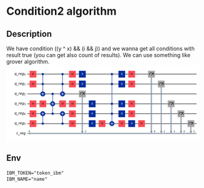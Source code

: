 # Condition2 algorithm
## Description
We have condition ((y ^ x) && (i && j)) and we wanna get all conditions with result true (you can get also count of results). We can use something like grover algorithm.
![Circuit diagram](./circuit.png)
## Env

```dotenv
IBM_TOKEN="token_ibm"
IBM_NAME="name"
```